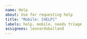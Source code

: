 ```yaml
---
name: Help
about: Use for requesting help
title: "Mobile: [HELP]"
labels: help, mobile, needs triage
assignees: leonardoballand
---
```

